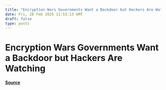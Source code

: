 ```yaml
---
title: "Encryption Wars Governments Want a Backdoor but Hackers Are Watching"
date: Fri, 28 Feb 2025 11:53:13 GMT
draft: false
type: posts
---
```

# Encryption Wars Governments Want a Backdoor but Hackers Are Watching









#### [Source](https://hackernoon.com/encryption-wars-governments-want-a-backdoor-but-hackers-are-watching?source=rss)

